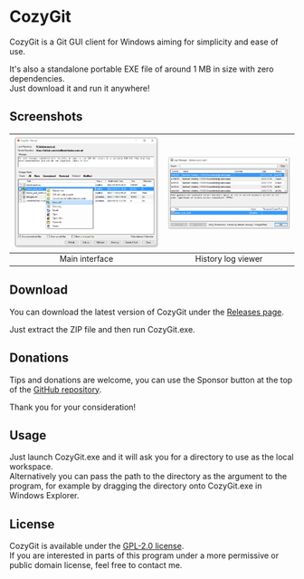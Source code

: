 # CozyGit
CozyGit is a Git GUI client for Windows aiming for simplicity and ease of use.

It's also a standalone portable EXE file of around 1 MB in size with zero dependencies.  
Just download it and run it anywhere!

## Screenshots
[<img src="Screenshot1FileList.png">](Screenshot1FileList.png)|[<img src="Screenshot2Log.png">](Screenshot2Log.png)
:---:|:---:
Main interface|History log viewer

## Download
You can download the latest version of CozyGit under the [Releases page](https://github.com/schellingb/CozyGit/releases/latest).

Just extract the ZIP file and then run CozyGit.exe.

## Donations
Tips and donations are welcome, you can use the Sponsor button at the top of the [GitHub repository](https://github.com/schellingb/CozyGit).

Thank you for your consideration!

## Usage
Just launch CozyGit.exe and it will ask you for a directory to use as the local workspace.  
Alternatively you can pass the path to the directory as the argument to the program, for example by dragging the directory onto CozyGit.exe in Windows Explorer.

## License
CozyGit is available under the [GPL-2.0 license](https://choosealicense.com/licenses/gpl-2.0/).  
If you are interested in parts of this program under a more permissive or public domain license, feel free to contact me.

